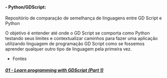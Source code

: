 #### - Python/GDScript: 
Repositório de comparação de semelhança de linguagens entre GD Script e Python

O objetivo é entender até onde o GD Script se comporta como Python testando seus limites e contextualizar caminhos para fazer uma aplicação utilizando linguagem de programação GD Script como se fossemos aprender qualquer outro tipo de linguagem pela primeira vez.

- Fontes
##### [01 -  Learn programming with GDScript (Part 1)](https://www.youtube.com/watch?v=cx_yTggSENU)<br/>